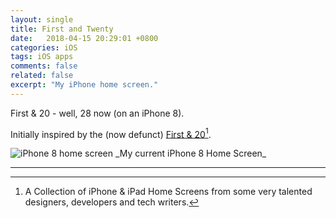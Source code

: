 ```yaml
---
layout: single
title: First and Twenty
date:   2018-04-15 20:29:01 +0800
categories: iOS
tags: iOS apps
comments: false
related: false
excerpt: "My iPhone home screen."
---
```

First & 20 - well, 28 now (on an iPhone 8).

Initially inspired by the (now defunct) [First & 20](https://web.archive.org/web/20150410090518/http://www.firstand20.com)[^fn-first].

<img data-src="{% asset_path IMG_9506.JPG %}" src="{% asset_path IMG_9506-lq.JPG %}" class="lazyload blur-up" alt="iPhone 8 home screen"/>
_My current iPhone 8 Home Screen_

***

[^fn-first]: A Collection of iPhone & iPad Home Screens from some very talented designers, developers and tech writers.
